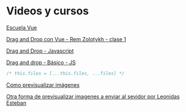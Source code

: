 # Videos y cursos

[Escuela Vue](https://escuelavue.es/series/curso-vuex-desde-cero/)

[Drag and Drop con Vue - Rem Zolotykh - clase 1](https://www.youtube.com/watch?v=GXe_JpBQLTQ)

[Drag and Drop - Javascript](https://www.youtube.com/watch?v=qWFwYLUGWrc)

[Drag and drop - Básico - JS](https://www.youtube.com/watch?v=UAkCVwhzaG4)

```js
/* this.files = [...this.files, ...files] */
```

[Como previsualizar imágenes](https://anexsoft.com/como-previsualizar-una-imagen-con-javascript-antes-de-subirla)

[Otra forma de previsualizar imagenes a enviar al sevidor por Leonidas Esteban](https://www.youtube.com/watch?v=5M3HYc8PoVw)
